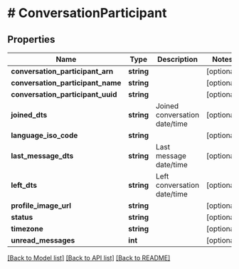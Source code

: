 # # ConversationParticipant

## Properties

Name | Type | Description | Notes
------------ | ------------- | ------------- | -------------
**conversation_participant_arn** | **string** |  | [optional]
**conversation_participant_name** | **string** |  | [optional]
**conversation_participant_uuid** | **string** |  | [optional]
**joined_dts** | **string** | Joined conversation date/time | [optional]
**language_iso_code** | **string** |  | [optional]
**last_message_dts** | **string** | Last message date/time | [optional]
**left_dts** | **string** | Left conversation date/time | [optional]
**profile_image_url** | **string** |  | [optional]
**status** | **string** |  | [optional]
**timezone** | **string** |  | [optional]
**unread_messages** | **int** |  | [optional]

[[Back to Model list]](../../README.md#models) [[Back to API list]](../../README.md#endpoints) [[Back to README]](../../README.md)
